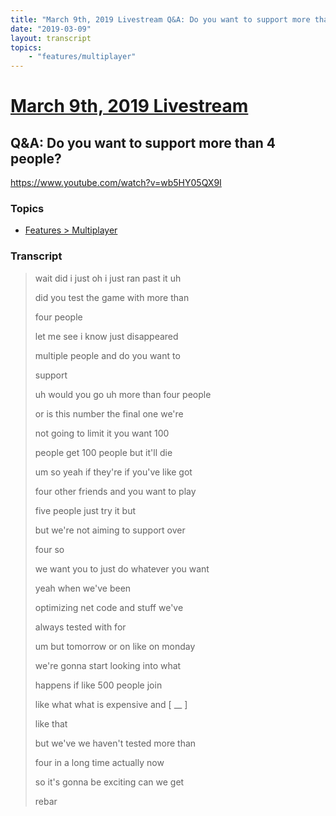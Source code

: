 ```yaml
---
title: "March 9th, 2019 Livestream Q&A: Do you want to support more than 4 people?"
date: "2019-03-09"
layout: transcript
topics:
    - "features/multiplayer"
---
```

# [March 9th, 2019 Livestream](../2019-03-09.md)
## Q&A: Do you want to support more than 4 people?
https://www.youtube.com/watch?v=wb5HY05QX9I

### Topics
* [Features > Multiplayer](../topics/features/multiplayer.md)

### Transcript

> wait did i just oh i just ran past it uh
>
> did you test the game with more than
>
> four people
>
> let me see i know just disappeared
>
> multiple people and do you want to
>
> support
>
> uh would you go uh more than four people
>
> or is this number the final one we're
>
> not going to limit it you want 100
>
> people get 100 people but it'll die
>
> um so yeah if they're if you've like got
>
> four other friends and you want to play
>
> five people just try it but
>
> but we're not aiming to support over
>
> four so
>
> we want you to just do whatever you want
>
> yeah when we've been
>
> optimizing net code and stuff we've
>
> always tested with for
>
> um but tomorrow or on like on monday
>
> we're gonna start looking into what
>
> happens if like 500 people join
>
> like what what is expensive and [ __ ]
>
> like that
>
> but we've we haven't tested more than
>
> four in a long time actually now
>
> so it's gonna be exciting can we get
>
> rebar
>
